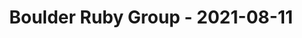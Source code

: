 ---
layout: post
title: Boulder Ruby Group - 2021-08-11
datetime: '2021-08-11T20:00:00-04:00'
name: Boulder Ruby Group
external_url: https://www.meetup.com/boulder_ruby_group/events/278223964/
online_event: false
year_month: 2021-08
---